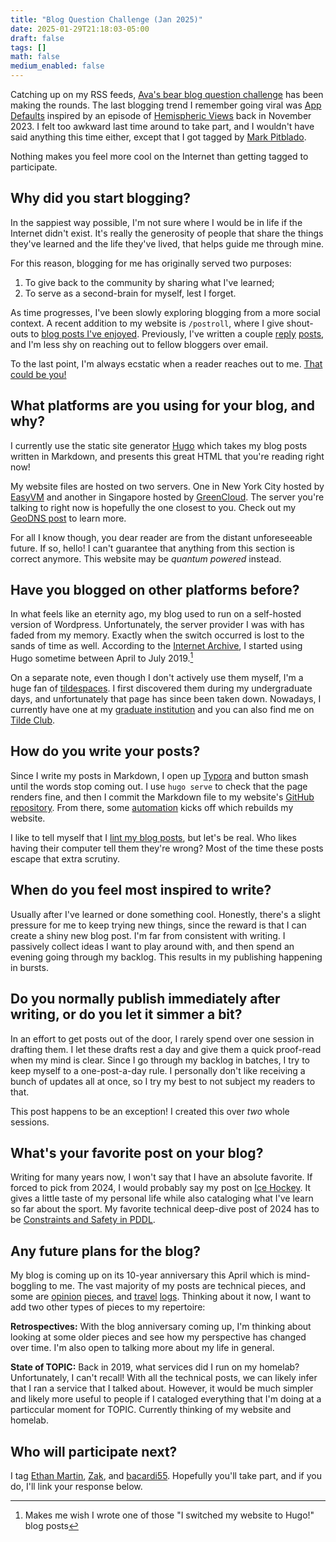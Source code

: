```yaml
---
title: "Blog Question Challenge (Jan 2025)"
date: 2025-01-29T21:18:03-05:00
draft: false
tags: []
math: false
medium_enabled: false
---
```


Catching up on my RSS feeds, [Ava's bear blog question challenge](https://blog.avas.space/bear-blog-challenge/) has been making the rounds. The last blogging trend I remember going viral was [App Defaults](https://defaults.rknight.me/) inspired by an episode of [Hemispheric Views](https://listen.hemisphericviews.com/097) back in November 2023. I felt too awkward last time around to take part, and I wouldn't have said anything this time either, except that I got tagged by [Mark Pitblado](https://www.markpitblado.me/blog/blog-question-challenge-2025).

Nothing makes you feel more cool on the Internet than getting tagged to participate.

## Why did you start blogging?

In the sappiest way possible, I'm not sure where I would be in life if the Internet didn't exist. It's really the generosity of people that share the things they've learned and the life they've lived, that helps guide me through mine.

For this reason, blogging for me has originally served two purposes:

1. To give back to the community by sharing what I've learned; 
2. To serve as a second-brain for myself, lest I forget.

As time progresses, I've been slowly exploring blogging from a more social context. A recent addition to my website is `/postroll`, where I give shout-outs to [blog posts I've enjoyed](https://brandonrozek.com/postroll/). Previously, I've written a couple [reply](blog/on-earbuds/) [posts](/blog/re-static-plus/), and I'm less shy on reaching out to fellow bloggers over email. 

To the last point, I'm always ecstatic when a reader reaches out to me. [That could be you!](https://brandonrozek.com/contact/)

## What platforms are you using for your blog, and why?

I currently use the static site generator [Hugo](https://gohugo.io/) which takes my blog posts written in Markdown, and presents this great HTML that you're reading right now!

My website files are hosted on two servers.  One in New York City hosted by [EasyVM](https://easyvm.net/) and another in Singapore hosted by [GreenCloud](https://greencloudvps.com/). The server you're talking to right now is hopefully the one closest to you. Check out my [GeoDNS post](/blog/implementing-cdn-geodns/) to learn more.

For all I know though, you dear reader are from the distant unforeseeable future. If so, hello! I can't guarantee that anything from this section is correct anymore. This website may be *quantum powered* instead.

## Have you blogged on other platforms before?

In what feels like an eternity ago, my blog used to run on a self-hosted version of Wordpress. Unfortunately, the server provider I was with has faded from my memory. Exactly when the switch occurred is lost to the sands of time as well. According to the [Internet Archive](https://web.archive.org/web/20190901000000*/brandonrozek.com), I started using Hugo sometime between April to July 2019.[^1]

[^1]: Makes me wish I wrote one of those "I switched my website to Hugo!" blog posts

On a separate note, even though I don't actively use them myself, I'm a huge fan of [tildespaces](/blog/tildeverse/). I first discovered them during my undergraduate days, and unfortunately that page has since been taken down. Nowadays, I currently have one at my [graduate institution](https://www.cs.rpi.edu/~rozekb) and you can also find me on [Tilde Club](https://tilde.club/~brozek/).

## How do you write your posts?

Since I write my posts in Markdown, I open up [Typora](https://typora.io/) and button smash until the words stop coming out. I use `hugo serve` to check that the page renders fine, and then I commit the Markdown file to my website's [GitHub repository](https://github.com/brandon-rozek/website). From there, some [automation](/blog/deploying-hugo-website-through-gh-actions/) kicks off which rebuilds my website.

I like to tell myself that I [lint my blog posts](/blog/vale-linter-human-prose/), but let's be real. Who likes having their computer tell them they're wrong? Most of the time these posts escape that extra scrutiny.

## When do you feel most inspired to write?

Usually after I've learned or done something cool. Honestly, there's a slight pressure for me to keep trying  new things, since the reward is that I can create a shiny new blog post. I'm far from consistent with writing. I passively collect ideas I want to play around with, and then spend an evening going through my backlog.  This results in my publishing happening in bursts.

## Do you normally publish immediately after writing, or do you let it simmer a bit?

In an effort to get posts out of the door, I rarely spend over one session in drafting them. I let these drafts rest a day and give them a quick proof-read when my mind is clear. Since I go through my backlog in batches, I try to keep myself to a one-post-a-day rule. I personally don't like receiving a bunch of updates all at once, so I try my best to not subject my readers to that.



This post happens to be an exception! I created this over *two* whole sessions.

## What's your favorite post on your blog?

Writing for many years now, I won't say that I have an absolute favorite. If forced to pick from 2024, I would probably say my post on [Ice Hockey](/blog/ice-hockey/). It gives a little taste of my personal life while also cataloging what I've learn so far about the sport. My favorite technical deep-dive post of 2024 has to be [Constraints and Safety in PDDL](https://brandonrozek.com/blog/safety-constraints-pddl/).

## Any future plans for the blog?

My blog is coming up on its 10-year anniversary this April which is mind-boggling to me. The vast majority of my posts are technical pieces, and some are [opinion](/blog/paying-for-things/) [pieces](/blog/ai-fearmongering-regulatory-moat/), and [travel](/blog/day-in-brooklyn/) [logs](/blog/circling-around-vancouver/). Thinking about it now, I want to add two other types of pieces to my repertoire:

**Retrospectives:** With the blog anniversary coming up, I'm thinking about looking at some older pieces and see how my perspective has changed over time. I'm also open to talking more about my life in general.

**State of TOPIC:** Back in 2019, what services did I run on my homelab? Unfortunately, I can't recall! With all the technical posts, we can likely infer that I ran a service that I talked about.  However, it would be much simpler and likely more useful to people if I cataloged everything that I'm doing at a particcular moment for TOPIC. Currently thinking of my website and homelab.

## Who will participate next?

I tag [Ethan Martin](https://emar10.dev/), [Zak](https://html-chunder.neocities.org/), and [bacardi55](https://bacardi55.io/). Hopefully you'll take part, and if you do, I'll link your response below.
